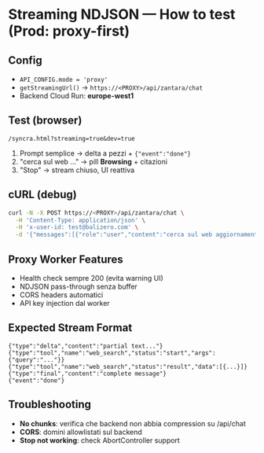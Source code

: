 # Streaming NDJSON — How to test (Prod: proxy-first)

## Config
- `API_CONFIG.mode = 'proxy'`
- `getStreamingUrl()` → `https://<PROXY>/api/zantara/chat`
- Backend Cloud Run: **europe-west1**

## Test (browser)
`/syncra.html?streaming=true&dev=true`
1) Prompt semplice → delta a pezzi + `{"event":"done"}`
2) "cerca sul web ..." → pill **Browsing** + citazioni
3) "Stop" → stream chiuso, UI reattiva

## cURL (debug)
```bash
curl -N -X POST https://<PROXY>/api/zantara/chat \
  -H 'Content-Type: application/json' \
  -H 'x-user-id: test@balizero.com' \
  -d '{"messages":[{"role":"user","content":"cerca sul web aggiornamenti B211A"}]}'
```

## Proxy Worker Features
- Health check sempre 200 (evita warning UI)
- NDJSON pass-through senza buffer
- CORS headers automatici
- API key injection dal worker

## Expected Stream Format
```ndjson
{"type":"delta","content":"partial text..."}
{"type":"tool","name":"web_search","status":"start","args":{"query":"..."}}
{"type":"tool","name":"web_search","status":"result","data":[{...}]}
{"type":"final","content":"complete message"}
{"event":"done"}
```

## Troubleshooting
- **No chunks**: verifica che backend non abbia compression su /api/chat
- **CORS**: domini allowlistati sul backend
- **Stop not working**: check AbortController support